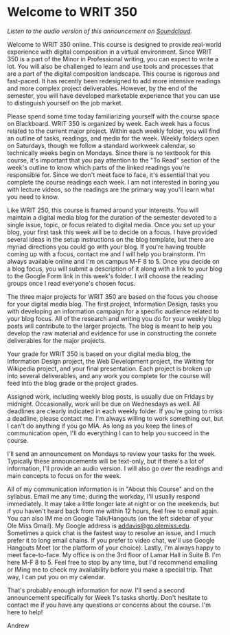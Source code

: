 # Welcome to WRIT 350

*Listen to the audio version of this announcement on [Soundcloud](https://soundcloud.com/adavis46/writ-350-course-introduction).*

Welcome to WRIT 350 online. This course is designed to provide real-world experience with digital composition in a virtual environment. Since WRIT 350 is a part of the Minor in Professional writing, you can expect to write a lot. You will also be challenged to learn and use tools and processes that are a part of the digital composition landscape. This course is rigorous and fast-paced. It has recently been redesigned to add more intensive readings and more complex project deliverables. However, by the end of the semester, you will have developed marketable experience that you can use to distinguish yourself on the job market. 

Please spend some time today familiarizing yourself with the course space on Blackboard. WRIT 350 is organized by week. Each week has a focus related to the current major project. Within each weekly folder, you will find an outline of tasks, readings, and media for the week. Weekly folders open on Saturdays, though we follow a standard workweek calendar, so technically weeks begin on Mondays. Since there is no textbook for this course, it's important that you pay attention to the "To Read" section of the week's outline to know which parts of the linked readings you're responsible for. Since we don't meet face to face, it's essential that you complete the course readings each week. I am not interested in boring you with lecture videos, so the readings are the primary way you'll learn what you need to know. 

Like WRIT 250, this course is framed around your interests. You will maintain a digital media blog for the duration of the semester devoted to a single issue, topic, or focus related to digital media. Once you set up your blog, your first task this week will be to decide on a focus. I have provided several ideas in the setup instructions on the blog template, but there are myriad directions you could go with your blog. If you're having trouble coming up with a focus, contact me and I will help you brainstorm. I'm always available online and I'm on campus M-F 8 to 5. Once you decide on a blog focus, you will submit a description of it along with a link to your blog to the Google Form link in this week's folder. I will choose the reading groups once I read everyone's chosen focus. 

The three major projects for WRIT 350 are based on the focus you choose for your digital media blog. The first project, Information Design, tasks you with developing an information campaign for a specific audience related to your blog focus. All of the research and writing you do for your weekly blog posts will contribute to the larger projects. The blog is meant to help you develop the raw material and evidence for use in constructing the conrete deliverables for the major projects. 

Your grade for WRIT 350 is based on your digital media blog, the Information Design project, the Web Development project, the Writing for Wikipedia project, and your final presentation. Each project is broken up into several deliverables, and any work you complete for the course will feed into the blog grade or the project grades. 

Assigned work, including weekly blog posts, is usually due on Fridays by midnight. Occasionally, work will be due on Wednesdays as well. All deadlines are clearly indicated in each weekly folder. If you're going to miss a deadline, please contact me. I'm always willing to work something out, but I can't do anything if you go MIA. As long as you keep the lines of communication open, I'll do everything I can to help you succeed in the course. 

I'll send an announcement on Mondays to review your tasks for the week. Typically these announcements will be text-only, but if there's a lot of information, I'll provide an audio version. I will also go over the readings and main concepts to focus on for the week. 

All of my communication information is in "About this Course" and on the syllabus. Email me any time; during the workday, I'll usually respond immediately. It may take a little longer late at night or on the weekends, but if you haven't heard back from me within 12 hours, feel free to email again. You can also IM me on Google Talk/Hangouts (on the left sidebar of your Ole Miss Gmail). My Google address is [addavis@go.olemiss.edu](mailto:addavis@go.olemiss.edu). Sometimes a quick chat is the fastest way to resolve an issue, and I much prefer it to long email chains. If you prefer to video chat, we'll use Google Hangouts Meet (or the platform of your choice). Lastly, I'm always happy to meet face-to-face. My office is on the 3rd floor of Lamar Hall in Suite B. I'm here M-F 8 to 5. Feel free to stop by any time, but I'd recommend emailing or IMing me to check my availability before you make a special trip. That way, I can put you on my calendar. 

That's probably enough information for now. I'll send a second announcement specifically for Week 1's tasks shortly. Don't hesitate to contact me if you have any questions or concerns about the course. I'm here to help!

Andrew
